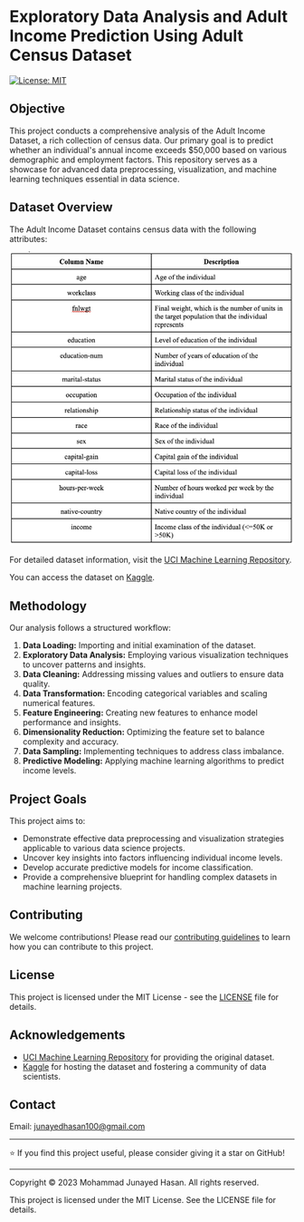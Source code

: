 # Exploratory Data Analysis and Adult Income Prediction Using Adult Census Dataset

[![License: MIT](https://img.shields.io/badge/License-MIT-yellow.svg)](https://opensource.org/licenses/MIT)

## Objective

This project conducts a comprehensive analysis of the Adult Income Dataset, a rich collection of census data. Our primary goal is to predict whether an individual's annual income exceeds $50,000 based on various demographic and employment factors. This repository serves as a showcase for advanced data preprocessing, visualization, and machine learning techniques essential in data science.

## Dataset Overview

The Adult Income Dataset contains census data with the following attributes:

![Description of the dataset](Images/data%20description.png)

For detailed dataset information, visit the [UCI Machine Learning Repository](https://archive.ics.uci.edu/dataset/2/adult).

You can access the dataset on [Kaggle](https://www.kaggle.com/datasets/wenruliu/adult-income-dataset).

## Methodology

Our analysis follows a structured workflow:

1. **Data Loading:** Importing and initial examination of the dataset.
2. **Exploratory Data Analysis:** Employing various visualization techniques to uncover patterns and insights.
3. **Data Cleaning:** Addressing missing values and outliers to ensure data quality.
4. **Data Transformation:** Encoding categorical variables and scaling numerical features.
5. **Feature Engineering:** Creating new features to enhance model performance and insights.
6. **Dimensionality Reduction:** Optimizing the feature set to balance complexity and accuracy.
7. **Data Sampling:** Implementing techniques to address class imbalance.
8. **Predictive Modeling:** Applying machine learning algorithms to predict income levels.

## Project Goals

This project aims to:
- Demonstrate effective data preprocessing and visualization strategies applicable to various data science projects.
- Uncover key insights into factors influencing individual income levels.
- Develop accurate predictive models for income classification.
- Provide a comprehensive blueprint for handling complex datasets in machine learning projects.


## Contributing

We welcome contributions! Please read our [contributing guidelines](CONTRIBUTING.md) to learn how you can contribute to this project.

## License

This project is licensed under the MIT License - see the [LICENSE](LICENSE) file for details.

## Acknowledgements

- [UCI Machine Learning Repository](https://archive.ics.uci.edu/) for providing the original dataset.
- [Kaggle](https://www.kaggle.com/) for hosting the dataset and fostering a community of data scientists.

## Contact

Email: junayedhasan100@gmail.com


---

⭐️ If you find this project useful, please consider giving it a star on GitHub!

---

Copyright © 2023 Mohammad Junayed Hasan. All rights reserved.

This project is licensed under the MIT License. See the LICENSE file for details.
